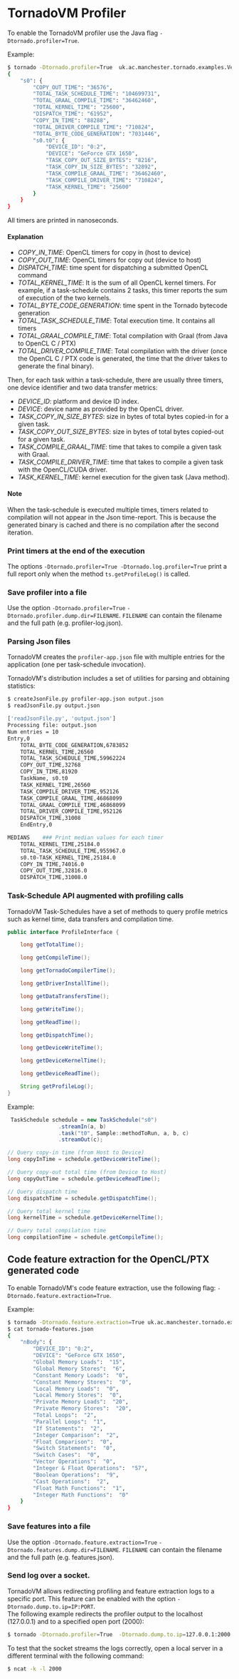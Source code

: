 # TornadoVM Profiler

To enable the TornadoVM profiler use the Java flag `-Dtornado.profiler=True`.

Example:

```bash
$ tornado -Dtornado.profiler=True  uk.ac.manchester.tornado.examples.VectorAddInt 100000
{
    "s0": {
        "COPY_OUT_TIME": "36576",
        "TOTAL_TASK_SCHEDULE_TIME": "104699731",
        "TOTAL_GRAAL_COMPILE_TIME": "36462460",
        "TOTAL_KERNEL_TIME": "25600",
        "DISPATCH_TIME": "61952",
        "COPY_IN_TIME": "88288",
        "TOTAL_DRIVER_COMPILE_TIME": "710824",
        "TOTAL_BYTE_CODE_GENERATION": "7031446",
        "s0.t0": {
            "DEVICE_ID": "0:2",
            "DEVICE": "GeForce GTX 1650",
            "TASK_COPY_OUT_SIZE_BYTES": "8216",
            "TASK_COPY_IN_SIZE_BYTES": "32892",
            "TASK_COMPILE_GRAAL_TIME": "36462460",
            "TASK_COMPILE_DRIVER_TIME": "710824",
            "TASK_KERNEL_TIME": "25600"
        }
    }
}
```

All timers are printed in nanoseconds.


#### Explanation

* *COPY_IN_TIME*: OpenCL timers for copy in (host to device)
* *COPY_OUT_TIME*: OpenCL timers for copy out (device to host)
* *DISPATCH_TIME*: time spent for dispatching a submitted OpenCL command
* *TOTAL_KERNEL_TIME*: It is the sum of all OpenCL kernel timers. For example, if a task-schedule contains 2 tasks, this timer reports the sum of execution of the two kernels.
* *TOTAL_BYTE_CODE_GENERATION*: time spent in the Tornado bytecode generation
* *TOTAL_TASK_SCHEDULE_TIME*: Total execution time. It contains all timers
* *TOTAL_GRAAL_COMPILE_TIME*: Total compilation with Graal (from Java to OpenCL C / PTX)
* *TOTAL_DRIVER_COMPILE_TIME*: Total compilation with the driver (once the OpenCL C / PTX code is generated, the time that the driver takes to generate the final binary).


Then, for each task within a task-schedule, there are usually three timers, one device identifier and two data transfer metrics:

* *DEVICE_ID*: platform and device ID index.
* *DEVICE*: device name as provided by the OpenCL driver.
* *TASK_COPY_IN_SIZE_BYTES*: size in bytes of total bytes copied-in for a given task.
* *TASK_COPY_OUT_SIZE_BYTES*: size in bytes of total bytes copied-out for a given task.
* *TASK_COMPILE_GRAAL_TIME*: time that takes to compile a given task with Graal.
* *TASK_COMPILE_DRIVER_TIME*: time that takes to compile a given task with the OpenCL/CUDA driver.
* *TASK_KERNEL_TIME*: kernel execution for the given task (Java method).


#### Note

When the task-schedule is executed multiple times, timers related to compilation will not appear in the Json time-report. This is because the generated binary is cached and there is no compilation after the second iteration.


### Print timers at the end of the execution

The options `-Dtornado.profiler=True -Dtornado.log.profiler=True` print a full report only when the method `ts.getProfileLog()` is called.

### Save profiler into a file

Use the option `-Dtornado.profiler=True` `-Dtornado.profiler.dump.dir=FILENAME`.  `FILENAME` can contain the filename and the full path (e.g. profiler-log.json).

### Parsing Json files

TornadoVM creates the `profiler-app.json` file with multiple entries for the application (one per task-schedule invocation).

TornadoVM's distribution includes a set of utilities for parsing and obtaining statistics:

```bash
$ createJsonFile.py profiler-app.json output.json
$ readJsonFile.py output.json

['readJsonFile.py', 'output.json']
Processing file: output.json
Num entries = 10
Entry,0
    TOTAL_BYTE_CODE_GENERATION,6783852
    TOTAL_KERNEL_TIME,26560
    TOTAL_TASK_SCHEDULE_TIME,59962224
    COPY_OUT_TIME,32768
    COPY_IN_TIME,81920
    TaskName, s0.t0
    TASK_KERNEL_TIME,26560
    TASK_COMPILE_DRIVER_TIME,952126
    TASK_COMPILE_GRAAL_TIME,46868099
    TOTAL_GRAAL_COMPILE_TIME,46868099
    TOTAL_DRIVER_COMPILE_TIME,952126
    DISPATCH_TIME,31008
    EndEntry,0

MEDIANS    ### Print median values for each timer
    TOTAL_KERNEL_TIME,25184.0
    TOTAL_TASK_SCHEDULE_TIME,955967.0
    s0.t0-TASK_KERNEL_TIME,25184.0
    COPY_IN_TIME,74016.0
    COPY_OUT_TIME,32816.0
    DISPATCH_TIME,31008.0
```


### Task-Schedule API augmented with profiling calls

TornadoVM Task-Schedules have a set of methods to query profile metrics such as kernel time, data transfers and compilation time.

```java
public interface ProfileInterface {

    long getTotalTime();

    long getCompileTime();

    long getTornadoCompilerTime();

    long getDriverInstallTime();

    long getDataTransfersTime();

    long getWriteTime();

    long getReadTime();

    long getDispatchTime();

    long getDeviceWriteTime();

    long getDeviceKernelTime();

    long getDeviceReadTime();

    String getProfileLog();
}
```

Example:

```java
 TaskSchedule schedule = new TaskSchedule("s0")
                .streamIn(a, b)
                .task("t0", Sample::methodToRun, a, b, c)
                .streamOut(c);

// Query copy-in time (from Host to Device)
long copyInTime = schedule.getDeviceWriteTime();

// Query copy-out total time (from Device to Host)
long copyOutTime = schedule.getDeviceReadTime();

// Query dispatch time
long dispatchTime = schedule.getDispatchTime();

// Query total kernel time
long kernelTime = schedule.getDeviceKernelTime();

// Query total compilation time
long compilationTime = schedule.getCompileTime();
```


## Code feature extraction for the OpenCL/PTX generated code

To enable TornadoVM's code feature extraction, use the following flag: `-Dtornado.feature.extraction=True`.

Example:

```bash
$ tornado -Dtornado.feature.extraction=True uk.ac.manchester.tornado.examples.compute.NBody 1024 1
$ cat tornado-features.json
{
    "nBody": {
        "DEVICE_ID": "0:2",
        "DEVICE": "GeForce GTX 1650",
        "Global Memory Loads":  "15",
        "Global Memory Stores":  "6",
        "Constant Memory Loads":  "0",
        "Constant Memory Stores":  "0",
        "Local Memory Loads":  "0",
        "Local Memory Stores":  "0",
        "Private Memory Loads":  "20",
        "Private Memory Stores":  "20",
        "Total Loops":  "2",
        "Parallel Loops":  "1",
        "If Statements":  "2",
        "Integer Comparison":  "2",
        "Float Comparison":  "0",
        "Switch Statements":  "0",
        "Switch Cases":  "0",
        "Vector Operations":  "0",
        "Integer & Float Operations":  "57",
        "Boolean Operations":  "9",
        "Cast Operations":  "2",
        "Float Math Functions":  "1",
        "Integer Math Functions":  "0"
    }
}

```
### Save features into a file

Use the option `-Dtornado.feature.extraction=True` `-Dtornado.features.dump.dir=FILENAME`.  `FILENAME` can contain the filename and the full path (e.g. features.json).

### Send log over a socket.

TornadoVM allows redirecting profiling and feature extraction logs to a specific port. This feature can be enabled with the option `-Dtornado.dump.to.ip=IP:PORT`.  
The following example redirects the profiler output to the localhost (127.0.0.1) and to a specified open port (2000):
```bash
$ tornado -Dtornado.profiler=True  -Dtornado.dump.to.ip=127.0.0.1:2000 uk.ac.manchester.tornado.examples.VectorAddInt 100000
```
To test that the socket streams the logs correctly, open a local server in a different terminal with the following command:
```bash
$ ncat -k -l 2000
```
